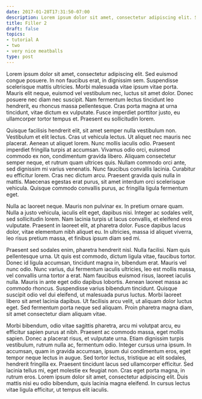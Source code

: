```yaml
---
date: 2017-01-28T17:31:50-07:00
description: Lorem ipsum dolor sit amet, consectetur adipiscing elit. Sed euismod congue posuere. In non faucibus erat, in dignissim sem. Suspendisse scelerisque mattis ultricies. Morbi malesuada vitae ipsum vitae porta. Mauris elit neque, euismod vel vestibulum nec, luctus sit amet dolor. Donec posuere nec diam nec suscipit.
title: Filler 2
draft: false
topics:
- tutorial A
- two
- very nice meatballs
type: post
---
```


Lorem ipsum dolor sit amet, consectetur adipiscing elit. Sed euismod congue posuere. In non faucibus erat, in dignissim sem. Suspendisse scelerisque mattis ultricies. Morbi malesuada vitae ipsum vitae porta. Mauris elit neque, euismod vel vestibulum nec, luctus sit amet dolor. Donec posuere nec diam nec suscipit. Nam fermentum lectus tincidunt leo hendrerit, eu rhoncus massa pellentesque. Cras porta magna at urna tincidunt, vitae dictum ex vulputate. Fusce imperdiet porttitor justo, eu ullamcorper tortor tempus et. Praesent eu sollicitudin lorem.

Quisque facilisis hendrerit elit, sit amet semper nulla vestibulum non. Vestibulum et elit lectus. Cras ut vehicula lectus. Ut aliquet nec mauris nec placerat. Aenean ut aliquet lorem. Nunc mollis iaculis odio. Praesent imperdiet fringilla turpis at accumsan. Vivamus odio orci, euismod commodo ex non, condimentum gravida libero. Aliquam consectetur semper neque, et rutrum quam ultrices quis. Nullam commodo orci ante, sed dignissim mi varius venenatis. Nunc faucibus convallis lacinia. Curabitur eu efficitur lorem. Cras nec dictum arcu. Praesent gravida quis nulla in mattis. Maecenas egestas erat purus, sit amet interdum orci scelerisque vehicula. Quisque commodo convallis purus, ac fringilla ligula fermentum eget.

Nulla ac laoreet neque. Mauris non pulvinar ex. In pretium ornare quam. Nulla a justo vehicula, iaculis elit eget, dapibus nisi. Integer ac sodales velit, sed sollicitudin lorem. Nam lacinia turpis ut lacus convallis, et eleifend eros vulputate. Praesent in laoreet elit, at pharetra dolor. Fusce dapibus lacus dolor, vitae elementum nibh aliquet eu. In ultricies, massa id aliquet viverra, leo risus pretium massa, et finibus ipsum diam sed mi.

Praesent sed sodales enim, pharetra hendrerit nisl. Nulla facilisi. Nam quis pellentesque urna. Ut quis est commodo, dictum ligula vitae, faucibus tortor. Donec id ligula accumsan, tincidunt magna in, bibendum erat. Mauris vel nunc odio. Nunc varius, dui fermentum iaculis ultricies, leo est mollis massa, vel convallis urna tortor a erat. Nam faucibus euismod risus, laoreet iaculis nulla. Mauris in ante eget odio dapibus lobortis. Aenean laoreet massa ac commodo rhoncus. Suspendisse varius bibendum tincidunt. Quisque suscipit odio vel dui eleifend, ut malesuada purus luctus. Morbi laoreet libero sit amet lacinia dapibus. Ut facilisis arcu velit, ut aliquam dolor luctus eget. Sed fermentum porta neque sed aliquam. Proin pharetra magna diam, sit amet consectetur diam aliquam vitae.

Morbi bibendum, odio vitae sagittis pharetra, arcu mi volutpat arcu, eu efficitur sapien purus at nibh. Praesent ac commodo massa, eget mollis sapien. Donec a placerat risus, et vulputate urna. Etiam dignissim turpis vestibulum, rutrum nulla ac, fermentum odio. Integer cursus urna ipsum. In accumsan, quam in gravida accumsan, ipsum dui condimentum eros, eget tempor neque lectus in augue. Sed tortor lectus, tristique ac elit sodales, hendrerit fringilla ex. Praesent tincidunt lacus sed ullamcorper efficitur. Sed lacinia tellus mi, eget molestie ex feugiat non. Cras eget porta magna, in rutrum eros. Lorem ipsum dolor sit amet, consectetur adipiscing elit. Duis mattis nisi eu odio bibendum, quis lacinia magna eleifend. In cursus lectus vitae ligula efficitur, ut tempus elit iaculis.